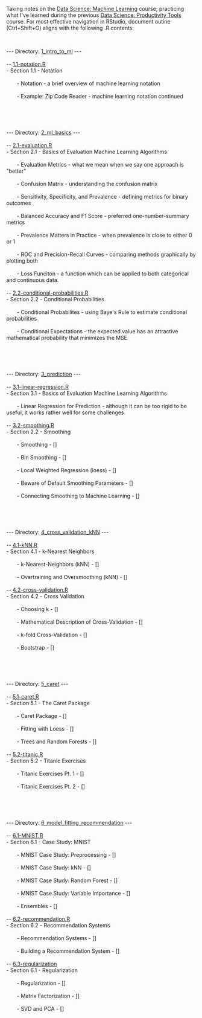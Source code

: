 <p>Taking notes on the <a href="https://www.edx.org/course/data-science-machine-learning">Data Science: Machine Learning</a> course; practicing what I've learned during the previous <a href="https://www.edx.org/course/data-science-productivity-tools">Data Science: Productivity Tools</a> course. For most effective navigation in RStudio, document outine (Ctrl+Shift+O) aligns with the following .R contents:<br></p>
<br>
<p>--- Directory: <a href="https://github.com/DiaLeor/machine-learning/tree/main/1_intro_to_ml">1_intro_to_ml</a> ---<br>
<br>
-- <a href="https://github.com/DiaLeor/machine-learning/blob/main/1_intro_to_ml/1.1-notation.R">1.1-notation.R</a><br>
- Section 1.1 - Notation<br>
<br>
&emsp;&emsp;- Notation - a brief overview of machine learning notation<br>
&emsp;&emsp;<br>
&emsp;&emsp;- Example: Zip Code Reader - machine learning notation continued<br>
&emsp;&emsp;<br></p>
<p><br>
<br></p>
<p>--- Directory: <a href="https://github.com/DiaLeor/machine-learning/tree/main/2_ml_basics">2_ml_basics</a> ---<br>
<br>
-- <a href="https://github.com/DiaLeor/machine-learning/blob/main/2_ml_basics/2.1-evaluation.R">2.1-evaluation.R</a><br>
- Section 2.1 - Basics of Evaluation Machine Learning Algorithms<br>
<br>
&emsp;&emsp;- Evaluation Metrics - what we mean when we say one approach is "better"<br>
&emsp;&emsp;<br>
&emsp;&emsp;- Confusion Matrix - understanding the confusion matrix<br>
&emsp;&emsp;<br>
&emsp;&emsp;- Sensitivity, Specificity, and Prevalence - defining metrics for binary outcomes<br>
&emsp;&emsp;<br>
&emsp;&emsp;- Balanced Accuracy and F1 Score - preferred one-number-summary metrics<br>
&emsp;&emsp;<br>
&emsp;&emsp;- Prevalence Matters in Practice - when prevalence is close to either 0 or 1<br>
&emsp;&emsp;<br>
&emsp;&emsp;- ROC and Precision-Recall Curves - comparing methods graphically by plotting both<br>
&emsp;&emsp;<br>
&emsp;&emsp;- Loss Funciton - a function which can be applied to both categorical and continuous data.
<br>
&emsp;&emsp;<br>
-- <a href="https://github.com/DiaLeor/machine-learning/blob/main/2_ml_basics/2.2-conditional-probabilities.R">2.2-conditional-probabilities.R</a><br>
- Section 2.2 - Conditional Probabilities<br>
<br>
&emsp;&emsp;- Conditional Probabilites - using Baye's Rule to estimate conditional probabilities<br>
&emsp;&emsp;<br>
&emsp;&emsp;- Conditional Expectations - the expected value has an attractive mathematical probability that minimizes the MSE<br>
&emsp;&emsp;<br></p>
<p><br>
<br></p>
<p>--- Directory: <a href="https://github.com/DiaLeor/machine-learning/tree/main/3_prediction">3_prediction</a> ---<br>
<br>
-- <a href="https://github.com/DiaLeor/machine-learning/blob/main/3_prediction/3.1-linear-regression.R">3.1-linear-regression.R</a><br>
- Section 3.1 - Basics of Evaluation Machine Learning Algorithms<br>
<br>
&emsp;&emsp;- Linear Regression for Prediction - although it can be too rigid to be useful, it works rather well for some challenges<br>
&emsp;&emsp;<br>
-- <a href="https://github.com/DiaLeor/machine-learning/blob/main/3_prediction/3.2-smoothting.R">3.2-smoothing.R</a><br>
- Section 2.2 - Smoothing<br>
<br>
&emsp;&emsp;- Smoothing - []<br>
&emsp;&emsp;<br>
&emsp;&emsp;- Bin Smoothing - []<br>
&emsp;&emsp;<br>
&emsp;&emsp;- Local Weighted Regression (loess) - []<br>
&emsp;&emsp;<br>
&emsp;&emsp;- Beware of Default Smoothing Parameters - []<br>
&emsp;&emsp;<br>
&emsp;&emsp;- Connecting Smoothing to Machine Learning - []<br>
&emsp;&emsp;<br></p>
<p><br>
<br></p>
<p>--- Directory: <a href="https://github.com/DiaLeor/machine-learning/tree/main/4_cross_validation_kNN">4_cross_validation_kNN</a> ---<br>
<br>
-- <a href="https://github.com/DiaLeor/machine-learning/blob/main/4_cross_validation_kNN/4.1-kNN.R">4.1-kNN.R</a><br>
- Section 4.1 - k-Nearest Neighbors<br>
<br>
&emsp;&emsp;- k-Nearest-Neighbors (kNN) - []<br>
&emsp;&emsp;<br>
&emsp;&emsp;- Overtraining and Oversmoothing (kNN) - []<br>
&emsp;&emsp;<br>
-- <a href="https://github.com/DiaLeor/machine-learning/blob/main/4_cross_validation_kNN/4.2-cross-validation.R">4.2-cross-validation.R</a><br>
- Section 4.2 - Cross Validation<br>
<br>
&emsp;&emsp;- Choosing k - []<br>
&emsp;&emsp;<br>
&emsp;&emsp;- Mathematical Description of Cross-Validation - []<br>
&emsp;&emsp;<br>
&emsp;&emsp;- k-fold Cross-Validation - []<br>
&emsp;&emsp;<br>
&emsp;&emsp;- Bootstrap - []<br>
&emsp;&emsp;<br></p>
<p><br>
<br></p>
<p>--- Directory: <a href="https://github.com/DiaLeor/machine-learning/tree/main/5_caret">5_caret</a> ---<br>
<br>
-- <a href="https://github.com/DiaLeor/machine-learning/blob/main/5_caret/5.1-caret.R">5.1-caret.R</a><br>
- Section 5.1 - The Caret Package<br>
<br>
&emsp;&emsp;- Caret Package - []<br>
&emsp;&emsp;<br>
&emsp;&emsp;- Fitting with Loess - []<br>
&emsp;&emsp;<br>
&emsp;&emsp;- Trees and Random Forests - []<br>
&emsp;&emsp;<br>
-- <a href="https://github.com/DiaLeor/machine-learning/blob/main/5_caret/5.2-titanic.R">5.2-titanic.R</a><br>
- Section 5.2 - Titanic Exercises<br>
<br>
&emsp;&emsp;- Titanic Exercises Pt. 1 - []<br>
&emsp;&emsp;<br>
&emsp;&emsp;- Titanic Exercises Pt. 2  - []<br>
&emsp;&emsp;<br></p>
<p><br>
<br></p>
<p>--- Directory: <a href="https://github.com/DiaLeor/machine-learning/tree/main/6_model_fitting_recommendation">6_model_fitting_recommendation</a> ---<br>
<br>
-- <a href="https://github.com/DiaLeor/machine-learning/blob/main/6_model_fitting_recommendation/6.1-MNIST.R">6.1-MNIST.R</a><br>
- Section 6.1 - Case Study: MNIST<br>
<br>
&emsp;&emsp;- MNIST Case Study: Preprocessing - []<br>
&emsp;&emsp;<br>
&emsp;&emsp;- MNIST Case Study: kNN - []<br>
&emsp;&emsp;<br>
&emsp;&emsp;- MNIST Case Study: Random Forest - []<br>
&emsp;&emsp;<br>
&emsp;&emsp;- MNIST Case Study: Variable Importance - []<br>
&emsp;&emsp;<br>
&emsp;&emsp;- Ensembles - []<br>
&emsp;&emsp;<br>
-- <a href="https://github.com/DiaLeor/machine-learning/blob/main/6_model_fitting_recommendation/6.2-recommendation.R">6.2-recommendation.R</a><br>
- Section 6.2 - Recommendation Systems<br>
<br>
&emsp;&emsp;- Recommendation Systems - []<br>
&emsp;&emsp;<br>
&emsp;&emsp;- Building a Recommendation System - []<br>
&emsp;&emsp;<br>
-- <a href="https://github.com/DiaLeor/machine-learning/blob/main/6_model_fitting_recommendation/6.3-regularization.R">6.3-regularization</a><br>
- Section 6.1 - Regularization<br>
<br>
&emsp;&emsp;- Regularization - []<br>
&emsp;&emsp;<br>
&emsp;&emsp;- Matrix Factorization - []<br>
&emsp;&emsp;<br>
&emsp;&emsp;- SVD and PCA - []<br>
&emsp;&emsp;<br>
